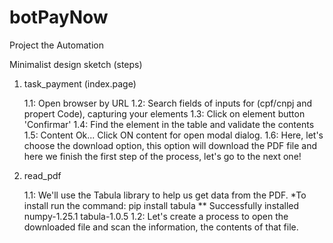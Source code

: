 # botPayNow
Project the Automation

Minimalist design sketch (steps)


1. task_payment (index.page)

    1.1: Open browser by URL
    1.2: Search fields of inputs for (cpf/cnpj and propert Code), capturing your elements
    1.3: Click on element button 'Confirmar'
    1.4: Find the element in the table and validate the contents
    1.5: Content Ok... Click ON content for open modal dialog.
    1.6: Here, let's choose the download option, this option will download the PDF file and here we finish the first step of the process, let's go to the next one!

2. read_pdf

    1.1: We'll use the Tabula library to help us get data from the PDF.
        *To install run the command: pip install tabula
        ** Successfully installed numpy-1.25.1 tabula-1.0.5
    1.2: Let's create a process to open the downloaded file and scan the information, the contents of that file.